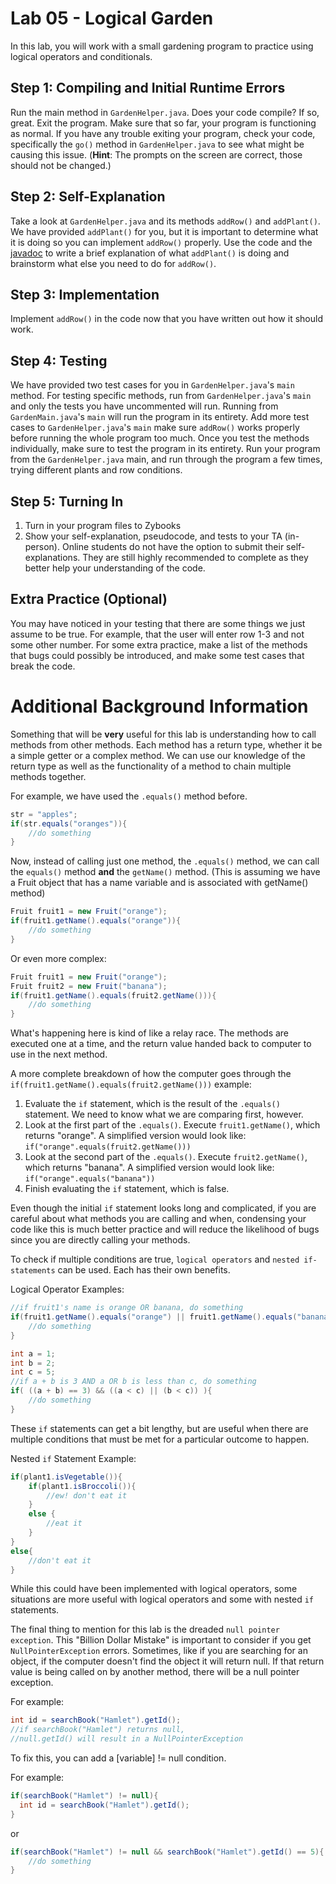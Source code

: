 # Lab 05 - Logical Garden

In this lab, you will work with a small gardening program to practice using logical operators and conditionals.

## Step 1: Compiling and Initial Runtime Errors
Run the main method in `GardenHelper.java`. Does your code compile? If so, great. Exit the program. Make sure that so far, your program is functioning as normal. If you have any trouble exiting your program, check your code, specifically the `go()` method in `GardenHelper.java` to see what might be causing this issue. (**Hint**: The prompts on the screen are correct, those should not be changed.)

## Step 2: Self-Explanation
Take a look at `GardenHelper.java` and its methods `addRow()` and `addPlant()`. We have provided `addPlant()` for you, but it is important to determine what it is doing so you can implement `addRow()` properly. Use the code and the [javadoc](https://csu-compsci-cs163-4.github.io/Lab05LogicalGarden/package-summary.html) to write a brief explanation of what `addPlant()` is doing and brainstorm what else you need to do for `addRow()`. 

## Step 3: Implementation
Implement `addRow()` in the code now that you have written out how it should work. 

## Step 4: Testing
We have provided two test cases for you in `GardenHelper.java`'s `main` method. For testing specific methods, run from `GardenHelper.java`'s `main` and only the tests you have uncommented will run. Running from `GardenMain.java`'s `main` will run the program in its entirety. Add more test cases to `GardenHelper.java`'s `main` make sure `addRow()` works properly before running the whole program too much. Once you test the methods individually, make sure to test the program in its entirety. Run your program from the `GardenHelper.java` main, and run through the program a few times, trying different plants and row conditions. 

## Step 5: Turning In
1. Turn in your program files to Zybooks
2. Show your self-explanation, pseudocode, and tests to your TA (in-person). Online students do not have the option to submit their self-explanations. They are still highly recommended to complete as they better help your understanding of the code. 

## Extra Practice (Optional)
You may have noticed in your testing that there are some things we just assume to be true. For example, that the user will enter row 1-3 and not some other number. For some extra practice, make a list of the methods that bugs could possibly be introduced, and make some test cases that break the code. 

# Additional Background Information

Something that will be **very** useful for this lab is understanding how to call methods from other methods. Each method has a return type, whether it be a simple getter or a complex method. We can use our knowledge of the return type as well as the functionality of a method to chain multiple methods together. 

For example, we have used the `.equals()` method before.
```java
str = "apples";
if(str.equals("oranges")){
    //do something
}
```
Now, instead of calling just one method, the `.equals()` method, we can call the `equals()` method **and** the `getName()` method. (This is assuming we have a Fruit object that has a name variable and is associated with getName() method)
```java
Fruit fruit1 = new Fruit("orange");
if(fruit1.getName().equals("orange")){
    //do something
}
```
Or even more complex:
```java
Fruit fruit1 = new Fruit("orange");
Fruit fruit2 = new Fruit("banana");
if(fruit1.getName().equals(fruit2.getName())){
    //do something
}
```

What's happening here is kind of like a relay race. The methods are executed one at a time, and the return value handed back to computer to use in the next method. 

A more complete breakdown of how the computer goes through the `if(fruit1.getName().equals(fruit2.getName()))` example:
1. Evaluate the `if` statement, which is the result of the `.equals()` statement. We need to know what we are comparing first, however.
2. Look at the first part of the `.equals()`. Execute `fruit1.getName()`, which returns "orange". A simplified version would look like: ```if("orange".equals(fruit2.getName()))```
4. Look at the second part of the `.equals()`. Execute `fruit2.getName()`, which returns "banana". A simplified version would look like: ```if("orange".equals("banana"))```
5. Finish evaluating the `if` statement, which is false.

Even though the initial `if` statement looks long and complicated, if you are careful about what methods you are calling and when, condensing your code like this is much better practice and will reduce the likelihood of bugs since you are directly calling your methods. 


To check if multiple conditions are true, `logical operators` and `nested if-statements` can be used. Each has their own benefits.

Logical Operator Examples:

```java
//if fruit1's name is orange OR banana, do something
if(fruit1.getName().equals("orange") || fruit1.getName().equals("banana")){
    //do something
}
```

```java
int a = 1;
int b = 2;
int c = 5;
//if a + b is 3 AND a OR b is less than c, do something
if( ((a + b) == 3) && ((a < c) || (b < c)) ){
    //do something
}
```
These `if` statements can get a bit lengthy, but are useful when there are multiple conditions that must be met for a particular outcome to happen.

Nested `if` Statement Example:

```java
if(plant1.isVegetable()){
    if(plant1.isBroccoli()){
        //ew! don't eat it
    }
    else {
        //eat it
    }
}
else{
    //don't eat it
}
```
While this could have been implemented with logical operators, some situations are more useful with logical operators and some with nested `if` statements. 

The final thing to mention for this lab is the dreaded `null pointer exception`. This "Billion Dollar Mistake" is important to consider if you get `NullPointerException` errors. Sometimes, like if you are searching for an object, if the computer doesn't find the object it will return null. If that return value is being called on by another method, there will be a null pointer exception. 

For example:
```java
int id = searchBook("Hamlet").getId();
//if searchBook("Hamlet") returns null, 
//null.getId() will result in a NullPointerException
```

To fix this, you can add a [variable] != null condition.

For example:
```java
if(searchBook("Hamlet") != null){
  int id = searchBook("Hamlet").getId();
}
```
or
```java
if(searchBook("Hamlet") != null && searchBook("Hamlet").getId() == 5){
    //do something
}
```
